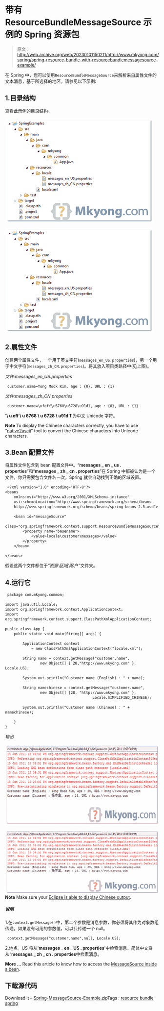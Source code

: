 # 带有 ResourceBundleMessageSource 示例的 Spring 资源包

> 原文：<http://web.archive.org/web/20230101150211/http://www.mkyong.com/spring/spring-resource-bundle-with-resourcebundlemessagesource-example/>

在 Spring 中，您可以使用`ResourceBundleMessageSource`来解析来自属性文件的文本消息，基于所选择的地区。请参见以下示例:

## 1.目录结构

查看此示例的目录结构。

<noscript><img src="img/e8e15d18b6d217963b2a420e2a474030.png" alt="directory structure of this example" title="spring-resource-folder" width="484" height="341" data-original-src="http://web.archive.org/web/20200616055144im_/http://www.mkyong.com/wp-content/uploads/2010/03/spring-resource-folder.png"/></noscript>

![directory structure of this example](img/6957f52405595f8acfa284f27cd39d06.png "spring-resource-folder")

## 2.属性文件

创建两个属性文件，一个用于英文字符(`messages_en_US.properties`)，另一个用于中文字符(`messages_zh_CN.properties`)。将其放入项目类路径中(见上图)。

*文件:messages_en_US.properties*

```
 customer.name=Yong Mook Kim, age : {0}, URL : {1} 
```

*文件:messages_zh_CN.properties*

```
 customer.name=\ufeff\u6768\u6728\u91d1, age : {0}, URL : {1} 
```

'**\ u eff \ u 6768 \ u 6728 \ u91d 1**'为中文 Unicode 字符。

**Note**
To display the Chinese characters correctly, you have to use “[native2ascii](http://web.archive.org/web/20200616055144/http://www.mkyong.com/java/java-convert-chinese-character-to-unicode-with-native2ascii/)” tool to convert the Chinese characters into Unicode characters.

## 3.Bean 配置文件

将属性文件包含到 bean 配置文件中。“**messages _ en _ us . properties**”和“**messages _ zh _ cn . properties**”在 Spring 中都被认为是一个文件，你只需要包含文件名一次，Spring 就会自动找到正确的区域设置。

```
 <?xml version="1.0" encoding="UTF-8"?>
<beans 
	xmlns:xsi="http://www.w3.org/2001/XMLSchema-instance"
	xsi:schemaLocation="http://www.springframework.org/schema/beans 
	http://www.springframework.org/schema/beans/spring-beans-2.5.xsd">

	<bean id="messageSource"
		class="org.springframework.context.support.ResourceBundleMessageSource">
		<property name="basename">
			<value>locale\customer\messages</value>
		</property>
	</bean>

</beans> 
```

假设这两个文件都位于“资源\区域\客户”文件夹。

## 4.运行它

```
 package com.mkyong.common;

import java.util.Locale;
import org.springframework.context.ApplicationContext;
import org.springframework.context.support.ClassPathXmlApplicationContext;

public class App {
	public static void main(String[] args) {

		ApplicationContext context 
			= new ClassPathXmlApplicationContext("locale.xml");

		String name = context.getMessage("customer.name", 
				new Object[] { 28,"http://www.mkyong.com" }, Locale.US);

		System.out.println("Customer name (English) : " + name);

		String namechinese = context.getMessage("customer.name", 
				new Object[] {28, "http://www.mkyong.com" }, 
                                        Locale.SIMPLIFIED_CHINESE);

		System.out.println("Customer name (Chinese) : " + namechinese);

	}
} 
```

*输出*

<noscript><img src="img/2bebc599099270af1708af6d303a8cec.png" alt="output" title="spring-resource-output" width="640" height="264" data-original-src="http://web.archive.org/web/20200616055144im_/http://www.mkyong.com/wp-content/uploads/2010/03/spring-resource-output.png"/></noscript>

![output](img/fa5890f08133aa286e2a3999a8cedbdc.png "spring-resource-output")**Note**
Make sure your [Eclipse is able to display Chinese output](http://web.archive.org/web/20200616055144/http://www.mkyong.com/java/how-to-display-chinese-character-in-eclipse-console/).

##### 说明

1.在`context.getMessage()`中，第二个参数是消息参数，你必须将其作为对象数组传递。如果没有可用的参数值，可以只传递一个 null。

```
 context.getMessage("customer.name",null, Locale.US); 
```

2.地点。US 将从'**messages _ en _ US . properties**'中检索消息。简体中文将从“**messages _ zh _ cn . properties**中检索消息。

**More …**
Read this article to know how to access the [MessageSource inside a bean](http://web.archive.org/web/20200616055144/http://www.mkyong.com/spring/spring-how-to-access-messagesource-in-bean-messagesourceaware/).

## 下载源代码

Download it – [Spring-MessageSource-Example.zip](http://web.archive.org/web/20200616055144/http://www.mkyong.com/wp-content/uploads/2010/03/Spring-MessageSource-Example.zip)Tags : [resource bundle](http://web.archive.org/web/20200616055144/https://mkyong.com/tag/resource-bundle/) [spring](http://web.archive.org/web/20200616055144/https://mkyong.com/tag/spring/)<input type="hidden" id="mkyong-current-postId" value="3932">